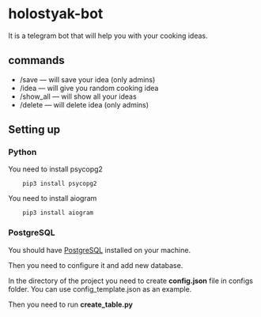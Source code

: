 # holostyak-bot
It is a telegram bot that will help you with your cooking ideas. 

## commands
+ /save — will save your idea (only admins)
+ /idea — will give you random cooking idea
+ /show_all — will show all your ideas
+ /delete — will delete idea (only admins)
## Setting up
### Python 
You need to install psycopg2
```
    pip3 install psycopg2
```
You need to install aiogram
```
    pip3 install aiogram
```
### PostgreSQL
You should have [PostgreSQL](https://www.postgresql.org/) installed on your machine. 

Then you need to configure it and add new database.

In the directory of the project you need to create **config.json** file in configs folder. You can use config_template.json as an example. 

Then you need to run **create_table.py**
